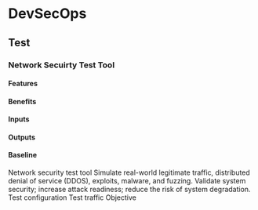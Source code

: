 # DevSecOps

## Test

### Network Secuirty Test Tool

#### Features

#### Benefits

#### Inputs

#### Outputs

#### Baseline

Network
security test
tool
Simulate real-world
legitimate traffic,
distributed denial of service
(DDOS), exploits,
malware, and fuzzing.
Validate system
security; increase
attack readiness;
reduce the risk of
system
degradation.
Test
configuration
Test traffic Objective 
